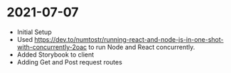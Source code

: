 # 2021-07-07
- Initial Setup
- Used https://dev.to/numtostr/running-react-and-node-js-in-one-shot-with-concurrently-2oac to run Node and React concurrently.
- Added Storybook to client
- Adding Get and Post request routes